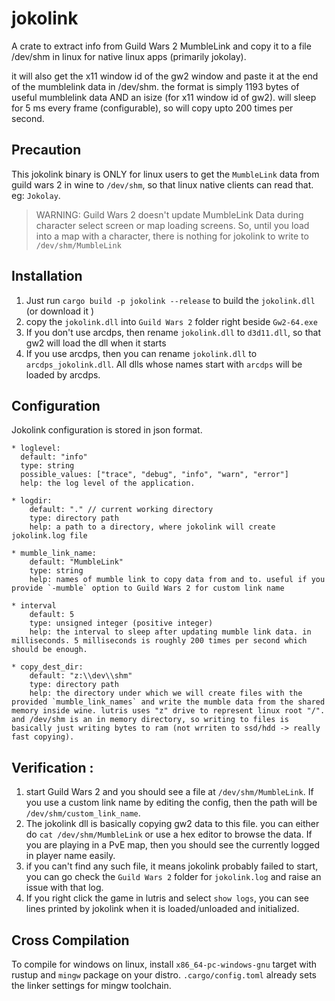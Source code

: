 # jokolink
A crate to extract info from Guild Wars 2 MumbleLink and copy it to a file /dev/shm in linux for native linux apps (primarily jokolay).

it will also get the x11 window id of the gw2 window and paste it at the end of the mumblelink data in /dev/shm. the format is simply 1193 bytes of useful mumblelink data AND an isize (for x11 window id of gw2). will sleep for 5 ms every frame (configurable), so will copy upto 200 times per second. 

## Precaution
This jokolink binary is ONLY for linux users to get the `MumbleLink` data from guild wars 2 in wine to `/dev/shm`, so that linux native clients can read that. eg: `Jokolay`. 

> WARNING: Guild Wars 2 doesn't update MumbleLink Data during character select screen or map loading screens. So, until you load into a map with a character, there is nothing for jokolink to write to `/dev/shm/MumbleLink`

## Installation
1. Just run `cargo build -p jokolink --release` to build the `jokolink.dll` (or download it )
2. copy the `jokolink.dll` into `Guild Wars 2` folder right beside `Gw2-64.exe`
3. If you don't use arcdps, then rename `jokolink.dll` to `d3d11.dll`, so that gw2 will load the dll when it starts
4. If you use arcdps, then you can rename `jokolink.dll` to `arcdps_jokolink.dll`. All dlls whose names start with `arcdps` will be loaded by arcdps. 


## Configuration
Jokolink configuration is stored in json format. 

    * loglevel: 
      default: "info"
      type: string
      possible_values: ["trace", "debug", "info", "warn", "error"]
      help: the log level of the application. 
    
    * logdir: 
        default: "." // current working directory 
        type: directory path
        help: a path to a directory, where jokolink will create jokolink.log file
    
    * mumble_link_name:
        default: "MumbleLink"
        type: string
        help: names of mumble link to copy data from and to. useful if you provide `-mumble` option to Guild Wars 2 for custom link name
    
    * interval
        default: 5
        type: unsigned integer (positive integer)
        help: the interval to sleep after updating mumble link data. in milliseconds. 5 milliseconds is roughly 200 times per second which should be enough. 
    
    * copy_dest_dir: 
        default: "z:\\dev\\shm"
        type: directory path
        help: the directory under which we will create files with the provided `mumble_link_names` and write the mumble data from the shared memory inside wine. lutris uses "z" drive to represent linux root "/". and /dev/shm is an in memory directory, so writing to files is basically just writing bytes to ram (not wrriten to ssd/hdd -> really fast copying).


## Verification :
1. start Guild Wars 2 and you should see a file at `/dev/shm/MumbleLink`. If you use a custom link name by editing the config, then the path will be `/dev/shm/custom_link_name`. 
2. The jokolink dll is basically copying gw2 data to this file. you can either do `cat /dev/shm/MumbleLink` or use a hex editor to browse the data. If you are playing in a PvE map, then you should see the currently logged in player name easily.
3. if you can't find any such file, it means jokolink probably failed to start, you can go check the `Guild Wars 2` folder for `jokolink.log` and raise an issue with that log.
4. If you right click the game in lutris and select `show logs`, you can see lines printed by jokolink when it is loaded/unloaded and initialized. 



## Cross Compilation
To compile for windows on linux, install `x86_64-pc-windows-gnu` target with rustup and `mingw` package on your distro. 
`.cargo/config.toml` already sets the linker settings for mingw toolchain.
